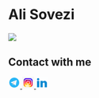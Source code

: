 # Ali Sovezi

<img align='center' src = "https://user-images.githubusercontent.com/72755273/187896562-43c702c0-137f-47c0-983e-23b70e299140.gif">

<h2 align="left">Contact with me</h2>

<a href=""> <img style="width: 24px"  src = "https://github.com/alisvzi/alisvzi/blob/main/img/t.gif?raw=true"> </a>
<a href=""> <img style="width: 24px"  src = "https://github.com/alisvzi/alisvzi/blob/main/img/i.gif?raw=true"> </a>
<a href=""> <img style="width: 24px"  src = "https://github.com/alisvzi/alisvzi/blob/main/img/l.gif?raw=true"> </a>
